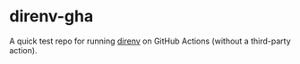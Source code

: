 # direnv-gha

A quick test repo for running [direnv][1] on GitHub Actions (without a 
third-party action).

[1]: https://github.com/direnv/direnv
